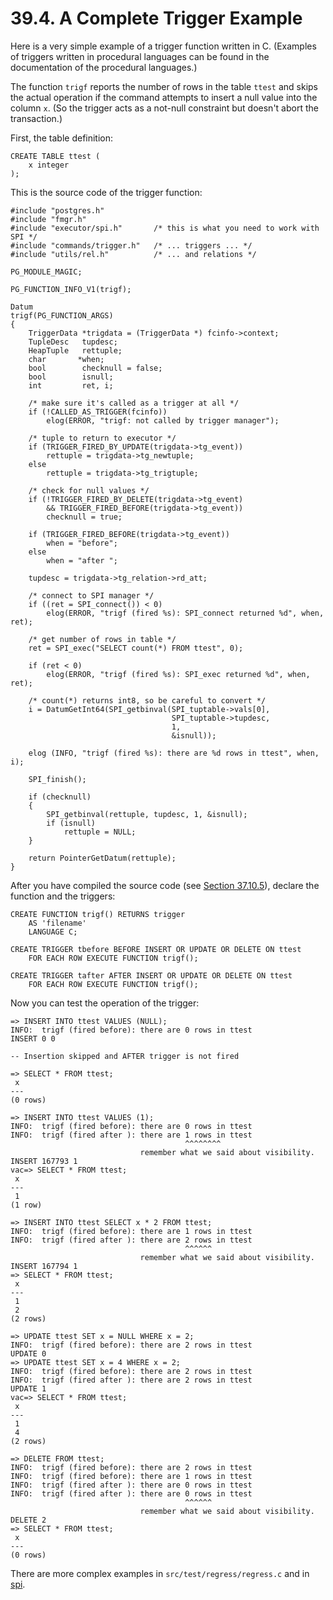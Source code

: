 # 39.4. A Complete Trigger Example

Here is a very simple example of a trigger function written in C. (Examples of triggers written in procedural languages can be found in the documentation of the procedural languages.)

The function `trigf` reports the number of rows in the table `ttest` and skips the actual operation if the command attempts to insert a null value into the column `x`. (So the trigger acts as a not-null constraint but doesn't abort the transaction.)

First, the table definition:

```
CREATE TABLE ttest (
    x integer
);
```

This is the source code of the trigger function:

```
#include "postgres.h"
#include "fmgr.h"
#include "executor/spi.h"       /* this is what you need to work with SPI */
#include "commands/trigger.h"   /* ... triggers ... */
#include "utils/rel.h"          /* ... and relations */

PG_MODULE_MAGIC;

PG_FUNCTION_INFO_V1(trigf);

Datum
trigf(PG_FUNCTION_ARGS)
{
    TriggerData *trigdata = (TriggerData *) fcinfo->context;
    TupleDesc   tupdesc;
    HeapTuple   rettuple;
    char       *when;
    bool        checknull = false;
    bool        isnull;
    int         ret, i;

    /* make sure it's called as a trigger at all */
    if (!CALLED_AS_TRIGGER(fcinfo))
        elog(ERROR, "trigf: not called by trigger manager");

    /* tuple to return to executor */
    if (TRIGGER_FIRED_BY_UPDATE(trigdata->tg_event))
        rettuple = trigdata->tg_newtuple;
    else
        rettuple = trigdata->tg_trigtuple;

    /* check for null values */
    if (!TRIGGER_FIRED_BY_DELETE(trigdata->tg_event)
        && TRIGGER_FIRED_BEFORE(trigdata->tg_event))
        checknull = true;

    if (TRIGGER_FIRED_BEFORE(trigdata->tg_event))
        when = "before";
    else
        when = "after ";

    tupdesc = trigdata->tg_relation->rd_att;

    /* connect to SPI manager */
    if ((ret = SPI_connect()) < 0)
        elog(ERROR, "trigf (fired %s): SPI_connect returned %d", when, ret);

    /* get number of rows in table */
    ret = SPI_exec("SELECT count(*) FROM ttest", 0);

    if (ret < 0)
        elog(ERROR, "trigf (fired %s): SPI_exec returned %d", when, ret);

    /* count(*) returns int8, so be careful to convert */
    i = DatumGetInt64(SPI_getbinval(SPI_tuptable->vals[0],
                                    SPI_tuptable->tupdesc,
                                    1,
                                    &isnull));

    elog (INFO, "trigf (fired %s): there are %d rows in ttest", when, i);

    SPI_finish();

    if (checknull)
    {
        SPI_getbinval(rettuple, tupdesc, 1, &isnull);
        if (isnull)
            rettuple = NULL;
    }

    return PointerGetDatum(rettuple);
}
```

After you have compiled the source code (see [Section 37.10.5](https://www.postgresql.org/docs/13/xfunc-c.html#DFUNC)), declare the function and the triggers:

```
CREATE FUNCTION trigf() RETURNS trigger
    AS 'filename'
    LANGUAGE C;

CREATE TRIGGER tbefore BEFORE INSERT OR UPDATE OR DELETE ON ttest
    FOR EACH ROW EXECUTE FUNCTION trigf();

CREATE TRIGGER tafter AFTER INSERT OR UPDATE OR DELETE ON ttest
    FOR EACH ROW EXECUTE FUNCTION trigf();
```

Now you can test the operation of the trigger:

```
=> INSERT INTO ttest VALUES (NULL);
INFO:  trigf (fired before): there are 0 rows in ttest
INSERT 0 0

-- Insertion skipped and AFTER trigger is not fired

=> SELECT * FROM ttest;
 x
---
(0 rows)

=> INSERT INTO ttest VALUES (1);
INFO:  trigf (fired before): there are 0 rows in ttest
INFO:  trigf (fired after ): there are 1 rows in ttest
                                       ^^^^^^^^
                             remember what we said about visibility.
INSERT 167793 1
vac=> SELECT * FROM ttest;
 x
---
 1
(1 row)

=> INSERT INTO ttest SELECT x * 2 FROM ttest;
INFO:  trigf (fired before): there are 1 rows in ttest
INFO:  trigf (fired after ): there are 2 rows in ttest
                                       ^^^^^^
                             remember what we said about visibility.
INSERT 167794 1
=> SELECT * FROM ttest;
 x
---
 1
 2
(2 rows)

=> UPDATE ttest SET x = NULL WHERE x = 2;
INFO:  trigf (fired before): there are 2 rows in ttest
UPDATE 0
=> UPDATE ttest SET x = 4 WHERE x = 2;
INFO:  trigf (fired before): there are 2 rows in ttest
INFO:  trigf (fired after ): there are 2 rows in ttest
UPDATE 1
vac=> SELECT * FROM ttest;
 x
---
 1
 4
(2 rows)

=> DELETE FROM ttest;
INFO:  trigf (fired before): there are 2 rows in ttest
INFO:  trigf (fired before): there are 1 rows in ttest
INFO:  trigf (fired after ): there are 0 rows in ttest
INFO:  trigf (fired after ): there are 0 rows in ttest
                                       ^^^^^^
                             remember what we said about visibility.
DELETE 2
=> SELECT * FROM ttest;
 x
---
(0 rows)
```

There are more complex examples in `src/test/regress/regress.c` and in [spi](https://www.postgresql.org/docs/13/contrib-spi.html).

